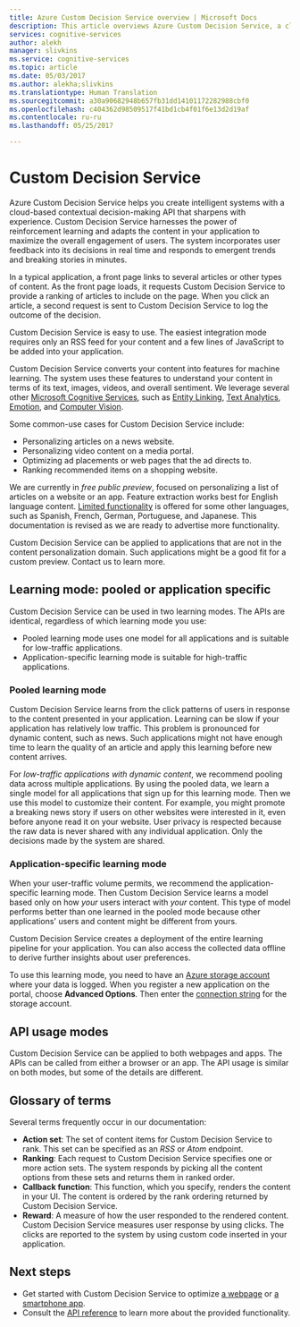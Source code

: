 ```yaml
---
title: Azure Custom Decision Service overview | Microsoft Docs
description: This article overviews Azure Custom Decision Service, a cloud-based API for contextual decision-making that sharpens with experience.
services: cognitive-services
author: alekh
manager: slivkins
ms.service: cognitive-services
ms.topic: article
ms.date: 05/03/2017
ms.author: alekha;slivkins
ms.translationtype: Human Translation
ms.sourcegitcommit: a30a90682948b657fb31dd14101172282988cbf0
ms.openlocfilehash: c404362d98509517f41bd1cb4f01f6e13d2d19af
ms.contentlocale: ru-ru
ms.lasthandoff: 05/25/2017

---
```


# <a name="custom-decision-service"></a>Custom Decision Service

Azure Custom Decision Service helps you create intelligent systems with a cloud-based contextual decision-making API that sharpens with experience. Custom Decision Service harnesses the power of reinforcement learning and adapts the content in your application to maximize the overall engagement of users. The system incorporates user feedback into its decisions in real time and responds to emergent trends and breaking stories in minutes.

In a typical application, a front page links to several articles or other types of content. As the front page loads, it requests Custom Decision Service to provide a ranking of articles to include on the page. When you click an article, a second request is sent to Custom Decision Service to log the outcome of the decision.

Custom Decision Service is easy to use. The easiest integration mode requires only an RSS feed for your content and a few lines of JavaScript to be added into your application.

Custom Decision Service converts your content into features for machine learning. The system uses these features to understand your content in terms of its text, images, videos, and overall sentiment. We leverage several other [Microsoft Cognitive Services](https://www.microsoft.com/cognitive-services), such as [Entity Linking](../entitylinking/home.md), [Text Analytics](../Text-Analytics/overview.md), [Emotion](../emotion/home.md), and [Computer Vision](../computer-vision/home.md).

Some common-use cases for Custom Decision Service include:

* Personalizing articles on a news website.
* Personalizing video content on a media portal.
* Optimizing ad placements or web pages that the ad directs to.
* Ranking recommended items on a shopping website.

We are currently in *free public preview*, focused on personalizing a list of articles on a website or an app. Feature extraction works best for English language content. [Limited functionality](../Text-Analytics/overview.md) is offered for some other languages, such as Spanish, French, German, Portuguese, and Japanese. This documentation is revised as we are ready to advertise more functionality.

Custom Decision Service can be applied to applications that are not in the content personalization domain. Such applications might be a good fit for a custom preview. Contact us to learn more.

## <a name="learning-mode-pooled-or-application-specific"></a>Learning mode: pooled or application specific

Custom Decision Service can be used in two learning modes. The APIs are identical, regardless of which learning mode you use:

- Pooled learning mode uses one model for all applications and is suitable for low-traffic applications.
- Application-specific learning mode is suitable for high-traffic applications.

### <a name="pooled-learning-mode"></a>Pooled learning mode

Custom Decision Service learns from the click patterns of users in response to the content presented in your application. Learning can be slow if your application has relatively low traffic. This problem is pronounced for dynamic content, such as news. Such applications might not have enough time to learn the quality of an article and apply this learning before new content arrives.

For *low-traffic applications with dynamic content*, we recommend pooling data across multiple applications. By using the pooled data, we learn a single model for all applications that sign up for this learning mode. Then we use this model to customize their content. For example, you might promote a breaking news story if users on other websites were interested in it, even before anyone read it on your website. User privacy is respected because the raw data is never shared with any individual application. Only the decisions made by the system are shared.

### <a name="application-specific-learning-mode"></a>Application-specific learning mode

When your user-traffic volume permits, we recommend the application-specific learning mode. Then Custom Decision Service learns a model based only on how *your* users interact with *your* content. This type of model performs better than one learned in the pooled mode because other applications' users and content might be different from yours.

Custom Decision Service creates a deployment of the entire learning pipeline for your application. You can also access the collected data offline to derive further insights about user preferences.

To use this learning mode, you need to have an [Azure storage account](../../storage/storage-create-storage-account.md) where your data is logged. When you register a new application on the portal, choose **Advanced Options**. Then enter the [connection string](../../storage/storage-configure-connection-string.md) for the storage account.

## <a name="api-usage-modes"></a>API usage modes

Custom Decision Service can be applied to both webpages and apps. The APIs can be called from either a browser or an app. The API usage is similar on both modes, but some of the details are different.

## <a name="glossary-of-terms"></a>Glossary of terms

Several terms frequently occur in our documentation:

* **Action set**: The set of content items for Custom Decision Service to rank. This set can be specified as an *RSS* or *Atom* endpoint.
* **Ranking**: Each request to Custom Decision Service specifies one or more action sets. The system responds by picking all the content options from these sets and returns them in ranked order.
* **Callback function**: This function, which you specify, renders the content in your UI. The content is ordered by the rank ordering returned by Custom Decision Service.
* **Reward**: A measure of how the user responded to the rendered content. Custom Decision Service measures user response by using clicks. The clicks are reported to the system by using custom code inserted in your application.

## <a name="next-steps"></a>Next steps

* Get started with Custom Decision Service to optimize [a webpage](custom-decision-service-get-started-browser.md) or [a smartphone app](custom-decision-service-get-started-app.md).
* Consult the [API reference](custom-decision-service-api-reference.md) to learn more about the provided functionality.
